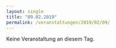 ```yaml
---
layout: single
title: "09.02.2019"
permalink: /veranstaltungen/2019/02/09/
---
```


Keine Veranstaltung an diesem Tag.
